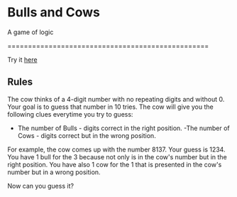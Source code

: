 <h1>Bulls and Cows</h1>
<p>A game of logic</p>
=================================================

Try it <a href="http://lutory.github.io/bulls_and_cows/index.html">here</a>

<h2>Rules</h2>


The cow thinks of a 4-digit number with no repeating digits and without 0. Your goal is to guess that number in 10 tries. The cow will give you the following clues everytime you try to guess:

 - The number of Bulls - digits correct in the right position.
 -The number of Cows - digits correct but in the wrong position.

For example, the cow comes up with the number 8137. Your guess is 1234. You have 1 bull for the 3 because not only is in the cow's number but in the right position. You have also 1 cow for the 1 that is presented in the cow's number but in a wrong position.

Now can you guess it?

